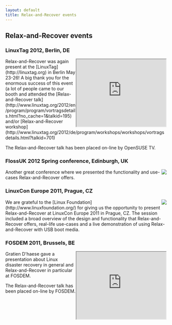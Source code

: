 ```yaml
---
layout: default
title: Relax-and-Recover events
---
```


## Relax-and-Recover events

### LinuxTag 2012, Berlin, DE
<iframe width="280" height="210" src="http://www.youtube.com/embed/jUfFzFU-SWY" align="right"><p>Relax-and-Recover talk</p></iframe>
Relax-and-Recover was again present at the [LinuxTag](http://linuxtag.org)
in Berlin May 23-26! A big thank you for the enormous success of this event
(a lot of people came to our booth and attended the
[Relax-and-Recover talk](http://www.linuxtag.org/2012/en/program/program/vortragsdetails.html?no_cache=1&talkid=195)
and/or [Relax-and-Recover workshop](http://www.linuxtag.org/2012/de/program/workshops/workshops/vortragsdetails.html?talkid=701)

The Relax-and-Recover talk has been placed on-line by OpenSUSE TV.
<break clear="right">


### FlossUK 2012 Spring conference, Edinburgh, UK
<img src="http://www.flossuk.org/moin_static193/common/flossuk-182x70.png" align="right">
Another great conference where we presented the functionality and use-cases
Relax-and-Recover offers.


### LinuxCon Europe 2011, Prague, CZ
<img src="http://www.linuxfoundation.org/sites/www.linuxfoundation.org/themes/opensourcery/images/footer-logo.png" align="right">
We are grateful to the [Linux Foundation](http://www.linuxfoundation.org/)
for giving us the opportunity to present Relax-and-Recover at LinuxCon
Europe 2011 in Prague, CZ. The session included a broad overview of
the design and functionality that Relax-and-Recover offers, real-life
use-cases and a live demonstration of using Relax-and-Recover with USB
boot media.

### FOSDEM 2011, Brussels, BE
<iframe width="280" height="210" src="http://www.youtube.com/embed/4SMdxIGWxeQ" align="right"><p>Relax-and-Recover talk</p></iframe>
Gratien D'haese gave a presentation about Linux disaster recovery in
general and Relax-and-Recover in particular at FOSDEM.

The Relax-and-Recover talk has been placed on-line by FOSDEM.
<break clear="right">